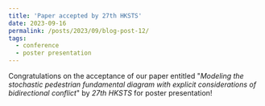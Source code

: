 ```yaml
---
title: 'Paper accepted by 27th HKSTS'
date: 2023-09-16
permalink: /posts/2023/09/blog-post-12/
tags:
  - conference
  - poster presentation
---
```

Congratulations on the acceptance of our paper entitled "*Modeling the stochastic pedestrian fundamental diagram with explicit considerations of bidirectional conflict*" by *27th HKSTS* for poster presentation!

